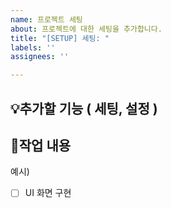 ```yaml
---
name: 프로젝트 세팅
about: 프로젝트에 대한 세팅을 추가합니다.
title: "[SETUP] 세팅: "
labels: ''
assignees: ''

---
```


## 💡추가할 기능 ( 세팅, 설정 ) 

## 📌작업 내용 

예시)
- [ ] UI 화면 구현

